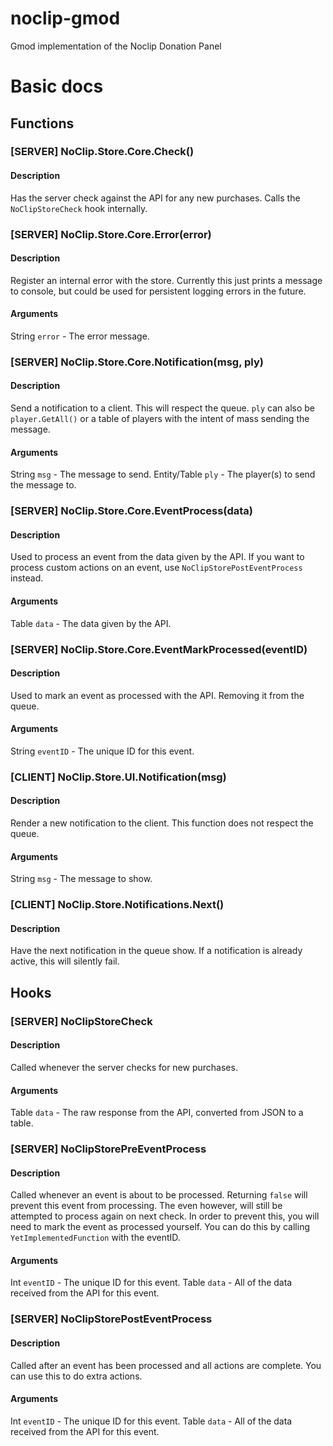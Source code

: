 # noclip-gmod
Gmod implementation of the Noclip Donation Panel


# Basic docs

## Functions

### [SERVER] NoClip.Store.Core.Check()
#### Description
Has the server check against the API for any new purchases. Calls the `NoClipStoreCheck` hook internally.


### [SERVER] NoClip.Store.Core.Error(error)
#### Description
Register an internal error with the store. Currently this just prints a message to console, but could be used for persistent logging errors in the future.
#### Arguments
String `error` - The error message.


### [SERVER] NoClip.Store.Core.Notification(msg, ply)
#### Description
Send a notification to a client. This will respect the queue. `ply` can also be `player.GetAll()` or a table of players with the intent of mass sending the message.
#### Arguments
String `msg` - The message to send.
Entity/Table `ply` - The player(s) to send the message to.


### [SERVER] NoClip.Store.Core.EventProcess(data)
#### Description
Used to process an event from the data given by the API. If you want to process custom actions on an event, use `NoClipStorePostEventProcess` instead.
#### Arguments
Table `data` - The data given by the API.


### [SERVER] NoClip.Store.Core.EventMarkProcessed(eventID)
#### Description
Used to mark an event as processed with the API. Removing it from the queue.
#### Arguments
String `eventID` - The unique ID for this event.


### [CLIENT] NoClip.Store.UI.Notification(msg)
#### Description
Render a new notification to the client. This function does not respect the queue.
#### Arguments
String `msg` - The message to show.


### [CLIENT] NoClip.Store.Notifications.Next()
#### Description
Have the next notification in the queue show. If a notification is already active, this will silently fail.
## Hooks


### [SERVER] NoClipStoreCheck
#### Description
Called whenever the server checks for new purchases.
#### Arguments
Table `data` - The raw response from the API, converted from JSON to a table.

### [SERVER] NoClipStorePreEventProcess
#### Description
Called whenever an event is about to be processed. Returning `false` will prevent this event from processing. The even however, will still be attempted to process again on next check. In order to prevent this, you will need to mark the event as processed yourself. You can do this by calling `YetImplementedFunction` with the eventID.
#### Arguments
Int `eventID` - The unique ID for this event.
Table `data` - All of the data received from the API for this event.

### [SERVER] NoClipStorePostEventProcess
#### Description
Called after an event has been processed and all actions are complete. You can use this to do extra actions.
#### Arguments
Int `eventID` - The unique ID for this event.
Table `data` - All of the data received from the API for this event.

